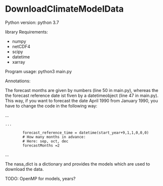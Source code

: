 # DownloadClimateModelData
Python version: python 3.7

library Requirements:
 - numpy
 - netCDF4
 - scipy
 - datetime
 - xarray


Program usage: python3 main.py

Annotations: 

The forecast months are given by numbers (line 50 in main.py), whereas the the forecast reference date ist fiven by a datetimeobject (line 47 in main.py).  This way, if you want to forecast the date April 1990 from January 1990, you have to change the code in the following way:

...

    ...
    
            forecast_reference_time = datetime(start_year+9,1,1,0,0,0)
            # How many months in advance: 
            # Here: sep, oct, dec
            forecastMonths =2
            
...


The nasa_dict is a dictionary and provides the models which are used to download the data.

TODO:
OpenMP for models, years?
